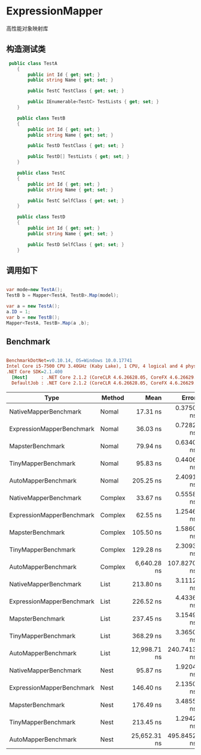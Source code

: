 # ExpressionMapper
高性能对象映射库
 
## 构造测试类

``` C#
 public class TestA
    {
        public int Id { get; set; }
        public string Name { get; set; }

        public TestC TestClass { get; set; }

        public IEnumerable<TestC> TestLists { get; set; }
    }

    public class TestB
    {
        public int Id { get; set; }
        public string Name { get; set; }

        public TestD TestClass { get; set; }

        public TestD[] TestLists { get; set; }
    }

    public class TestC
    {
        public int Id { get; set; }
        public string Name { get; set; }

        public TestC SelfClass { get; set; }
    }

    public class TestD
    {
        public int Id { get; set; }
        public string Name { get; set; }

        public TestD SelfClass { get; set; }
    }
```

## 调用如下

  ``` C#

  var mode=new TestA();
  TestB b = Mapper<TestA, TestB>.Map(model);
  
  var a = new TestA();
  a.ID = 1;
  var b = new TestB();
  Mapper<TestA, TestB>.Map(a ,b);
  ```

## Benchmark

``` ini

BenchmarkDotNet=v0.10.14, OS=Windows 10.0.17741
Intel Core i5-7500 CPU 3.40GHz (Kaby Lake), 1 CPU, 4 logical and 4 physical cores
.NET Core SDK=2.1.400
  [Host]     : .NET Core 2.1.2 (CoreCLR 4.6.26628.05, CoreFX 4.6.26629.01), 64bit RyuJIT
  DefaultJob : .NET Core 2.1.2 (CoreCLR 4.6.26628.05, CoreFX 4.6.26629.01), 64bit RyuJIT


```
|                      Type |  Method |         Mean |       Error |      StdDev |       Median |
|-------------------------- |-------- |-------------:|------------:|------------:|-------------:|
|     NativeMapperBenchmark |   Nomal |     17.31 ns |   0.3750 ns |   0.4605 ns |     17.38 ns |
| ExpressionMapperBenchmark |   Nomal |     36.03 ns |   0.7282 ns |   0.8386 ns |     36.24 ns |
|          MapsterBenchmark |   Nomal |     79.94 ns |   0.6340 ns |   0.5294 ns |     79.89 ns |
|       TinyMapperBenchmark |   Nomal |     95.83 ns |   0.4406 ns |   0.3906 ns |     95.76 ns |
|       AutoMapperBenchmark |   Nomal |    205.25 ns |   2.4091 ns |   2.2535 ns |    205.73 ns |
|     NativeMapperBenchmark | Complex |     33.67 ns |   0.5558 ns |   0.4927 ns |     33.64 ns |
| ExpressionMapperBenchmark | Complex |     62.55 ns |   1.2546 ns |   2.0613 ns |     61.57 ns |
|          MapsterBenchmark | Complex |    105.50 ns |   1.5860 ns |   1.4835 ns |    105.29 ns |
|       TinyMapperBenchmark | Complex |    129.28 ns |   2.3093 ns |   2.1601 ns |    128.99 ns |
|       AutoMapperBenchmark | Complex |  6,640.28 ns | 107.8270 ns |  95.5859 ns |  6,648.63 ns |
|     NativeMapperBenchmark |    List |    213.80 ns |   3.1112 ns |   2.9103 ns |    213.93 ns |
| ExpressionMapperBenchmark |    List |    226.52 ns |   4.4336 ns |   4.1472 ns |    226.23 ns |
|          MapsterBenchmark |    List |    237.45 ns |   3.1549 ns |   2.9511 ns |    237.59 ns |
|       TinyMapperBenchmark |    List |    368.29 ns |   3.3650 ns |   3.1477 ns |    368.41 ns |
|       AutoMapperBenchmark |    List | 12,998.71 ns | 240.7413 ns | 225.1895 ns | 12,981.34 ns |
|     NativeMapperBenchmark |    Nest |     95.87 ns |   1.9204 ns |   2.0548 ns |     95.86 ns |
| ExpressionMapperBenchmark |    Nest |    146.40 ns |   2.1350 ns |   1.9970 ns |    145.73 ns |
|          MapsterBenchmark |    Nest |    176.49 ns |   3.4855 ns |   3.4232 ns |    176.28 ns |
|       TinyMapperBenchmark |    Nest |    213.45 ns |   1.2942 ns |   1.1472 ns |    213.45 ns |
|       AutoMapperBenchmark |    Nest | 25,652.31 ns | 495.8452 ns | 509.1965 ns | 25,614.89 ns |
